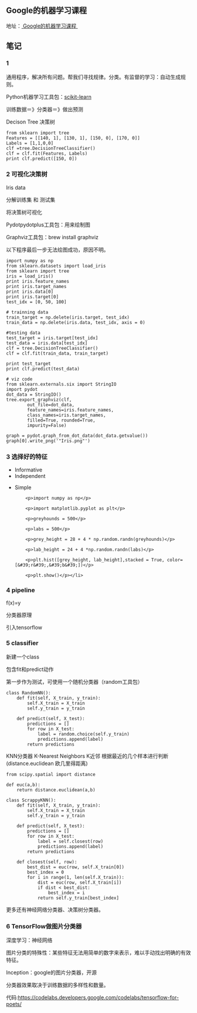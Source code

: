 

<h2>Google的机器学习课程</h2>

<p>地址：<a href="https://www.youtube.com/playlist?list=PLOU2XLYxmsIIuiBfYad6rFYQU_jL2ryal">&nbsp;Google的机器学习课程&nbsp;</a></p>

<h2>笔记</h2>

<h3>1</h3>

<p>通用程序，解决所有问题。帮我们寻找规律。分类。有监督的学习：自动生成规则。</p>

<p>Python机器学习工具包：<a href="http://scikit-learn.org/stable/index.html">scikit-learn</a></p>

<p>训练数据＝》分类器＝》做出预测</p>

<p>Decison Tree 决策树</p>

<pre><code>from sklearn import tree
Features = [[140, 1], [130, 1], [150, 0], [170, 0]]
Labels = [1,1,0,0]
clf =tree.DecisionTreeClassifier()
clf = clf.fit(Features, Labels)
print clf.predict([150, 0])
</code></pre>

<h3>2 可视化决策树</h3>

<p>Iris data</p>

<p>分解训练集 和 测试集</p>

<p>将决策树可视化</p>

<p>Pydotpydotplus工具包：用来绘制图</p>

<p>Graphviz工具包：brew install graphviz</p>

<p>以下程序最后一步无法绘图成功，原因不明。</p>

<pre><code>import numpy as np
from sklearn.datasets import load_iris
from sklearn import tree
iris = load_iris()
print iris.feature_names
print iris.target_names
print iris.data[0]
print iris.target[0]
test_idx = [0, 50, 100]

# trainning data
train_target = np.delete(iris.target, test_idx)
train_data = np.delete(iris.data, test_idx, axis = 0)

#testing data
test_target = iris.target[test_idx]
test_data = iris.data[test_idx]
clf = tree.DecisionTreeClassifier()
clf = clf.fit(train_data, train_target)

print test_target
print clf.predict(test_data)

# viz code
from sklearn.externals.six import StringIO
import pydot
dot_data = StringIO()
tree.export_graphviz(clf,
        out_file=dot_data,
        feature_names=iris.feature_names,
        class_names=iris.target_names,
        filled=True, rounded=True,
        impurity=False)

graph = pydot.graph_from_dot_data(dot_data.getvalue())
graph[0].write_png(&#39;&quot;Iris.png&quot;&#39;)
</code></pre>

<h3>3 选择好的特征</h3>

<ul>
	<li>Informative</li>
	<li>Independent</li>
	<li><p>Simple</p>

		<p>import numpy as np</p>

		<p>import matplotlib.pyplot as plt</p>

		<p>greyhounds = 500</p>

		<p>labs = 500</p>

		<p>grey_height = 28 + 4 * np.random.randn(greyhounds)</p>

		<p>lab_height = 24 + 4 *np.random.randn(labs)</p>

		<p>plt.hist([grey_height, lab_height],stacked = True, color=[&#39;r&#39;,&#39;b&#39;])</p>

		<p>plt.show()</p></li>
</ul>

<h3>4 pipeline</h3>

<p>f(x)=y</p>

<p>分类器原理</p>

<p>引入tensorflow</p>

<h3>5 classifier</h3>

<p>新建一个class</p>

<p>包含fit和predict动作</p>

<p>第一步作为测试，可使用一个随机分类器（random工具包）</p>

<pre><code>class RandomNN():
    def fit(self, X_train, y_train):
        self.X_train = X_train
        self.y_train = y_train

    def predict(self, X_test):
        predictions = []
        for row in X_test:
            label = random.choice(self.y_train)
            predictions.append(label)
        return predictions
</code></pre>

<p>KNN分类器 K-Nearest Neighbors K近邻 根据最近的几个样本进行判断(distance.euclidean 欧几里得距离)</p>

<pre><code>from scipy.spatial import distance

def euc(a,b):
    return distance.euclidean(a,b)

class ScrappyKNN():
    def fit(self, X_train, y_train):
        self.X_train = X_train
        self.y_train = y_train

    def predict(self, X_test):
        predictions = []
        for row in X_test:
            label = self.closest(row)
            predictions.append(label)
        return predictions

    def closest(self, row):
        best_dist = euc(row, self.X_train[0])
        best_index = 0
        for i in range(1, len(self.X_train)):
            dist = euc(row, self.X_train[i])
            if dist &lt; best_dist:
                best_index = i
            return self.y_train[best_index]
</code></pre>

<p>更多还有神经网络分类器、决策树分类器。</p>

<h3>6 TensorFlow做图片分类器</h3>

<p>深度学习：神经网络</p>

<p>图片分类的特殊性：某些特征无法用简单的数字来表示，难以手动找出明确的有效特征。</p>

<p>Inception：google的图片分类器，开源</p>

<p>分类器效果取决于训练数据的多样性和数量。</p>

<p>代码:<a href="https://codelabs.developers.google.com/codelabs/tensorflow-for-poets/">https://codelabs.developers.google.com/codelabs/tensorflow-for-poets/</a></p>


